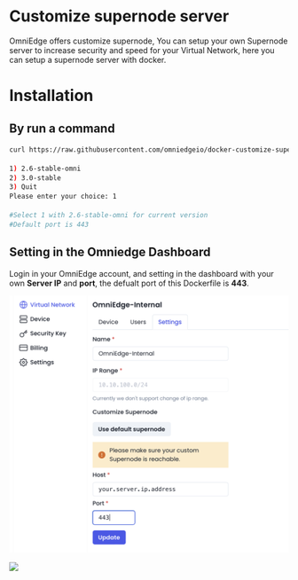 # Customize supernode server

OmniEdge offers customize supernode, You can setup your own Supernode server to increase security and speed for your Virtual Network, here you can setup a supernode server with docker.

# Installation

## By run a command 

```bash
curl https://raw.githubusercontent.com/omniedgeio/docker-customize-supernode/main/install.sh | bash

1) 2.6-stable-omni
2) 3.0-stable
3) Quit
Please enter your choice: 1

#Select 1 with 2.6-stable-omni for current version
#Default port is 443

```

## Setting in the Omniedge Dashboard

Login in your OmniEdge account, and setting in the dashboard with your own **Server IP** and **port**, the defualt port of this Dockerfile is **443**.

![](Customizesupernode.png)

![](Setup-Customize-Supernode-1080p.gif)



